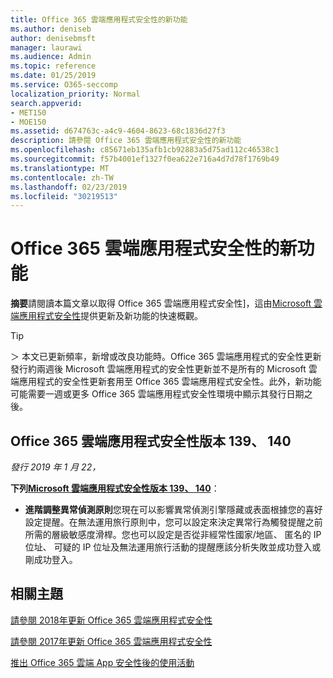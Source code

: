 ```yaml
---
title: Office 365 雲端應用程式安全性的新功能
ms.author: deniseb
author: denisebmsft
manager: laurawi
ms.audience: Admin
ms.topic: reference
ms.date: 01/25/2019
ms.service: O365-seccomp
localization_priority: Normal
search.appverid:
- MET150
- MOE150
ms.assetid: d674763c-a4c9-4604-8623-68c1836d27f3
description: 請參閱 Office 365 雲端應用程式安全性的新功能
ms.openlocfilehash: c85671eb135afb1cb92883a5d75ad112c46538c1
ms.sourcegitcommit: f57b4001ef1327f0ea622e716a4d7d78f1769b49
ms.translationtype: MT
ms.contentlocale: zh-TW
ms.lasthandoff: 02/23/2019
ms.locfileid: "30219513"
---
```

# <a name="what-is-new-in-office-365-cloud-app-security"></a>Office 365 雲端應用程式安全性的新功能

**摘要**請閱讀本篇文章以取得 Office 365 雲端應用程式安全性]，這由[Microsoft 雲端應用程式安全性](https://aka.ms/whatiscas)提供更新及新功能的快速概觀。
  
> [!TIP]
> ＞ 本文已更新頻率，新增或改良功能時。Office 365 雲端應用程式的安全性更新發行約兩週後 Microsoft 雲端應用程式的安全性更新並不是所有的 Microsoft 雲端應用程式的安全性更新套用至 Office 365 雲端應用程式安全性。此外，新功能可能需要一週或更多 Office 365 雲端應用程式安全性環境中顯示其發行日期之後。

## <a name="office-365-cloud-app-security-releases-139-140"></a>Office 365 雲端應用程式安全性版本 139、 140

*發行 2019 年 1 月 22，*

**下列[Microsoft 雲端應用程式安全性版本 139、 140](https://docs.microsoft.com/cloud-app-security/release-notes#cloud-app-security-release-139-140)**：

- **進階調整異常偵測原則**您現在可以影響異常偵測引擎隱藏或表面根據您的喜好設定提醒。在無法運用旅行原則中，您可以設定來決定異常行為觸發提醒之前所需的層級敏感度滑桿。您也可以設定是否從非經常性國家/地區、 匿名的 IP 位址、 可疑的 IP 位址及無法運用旅行活動的提醒應該分析失敗並成功登入或剛成功登入。 

## <a name="related-topics"></a>相關主題

[請參閱 2018年更新 Office 365 雲端應用程式安全性](new-in-office-365-cas-2018.md)

[請參閱 2017年更新 Office 365 雲端應用程式安全性](new-in-office-365-cas-2017.md)
    
[推出 Office 365 雲端 App 安全性後的使用活動](utilization-activities-for-ocas.md)